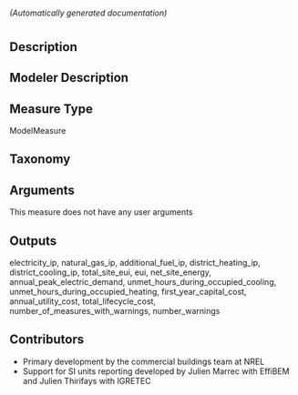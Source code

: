 

###### (Automatically generated documentation)

# 

## Description


## Modeler Description


## Measure Type
ModelMeasure

## Taxonomy


## Arguments




This measure does not have any user arguments



## Outputs


































electricity_ip, natural_gas_ip, additional_fuel_ip, district_heating_ip, district_cooling_ip, total_site_eui, eui, net_site_energy, annual_peak_electric_demand, unmet_hours_during_occupied_cooling, unmet_hours_during_occupied_heating, first_year_capital_cost, annual_utility_cost, total_lifecycle_cost, number_of_measures_with_warnings, number_warnings


## Contributors
 - Primary development by the commercial buildings team at NREL
 - Support for SI units reporting developed by Julien Marrec with EffiBEM and Julien Thirifays with IGRETEC